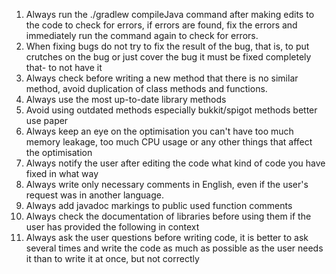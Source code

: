 1. Always run the ./gradlew compileJava command after making edits to the code to check for errors, if errors are found, fix the errors and immediately run the command again to check for errors.
2. When fixing bugs do not try to fix the result of the bug, that is, to put crutches on the bug or just cover the bug it must be fixed completely that- to not have it
3. Always check before writing a new method that there is no similar method, avoid duplication of class methods and functions. 
4. Always use the most up-to-date library methods 
5. Avoid using outdated methods especially bukkit/spigot methods better use paper
6. Always keep an eye on the optimisation you can't have too much memory leakage, too much CPU usage or any other things that affect the optimisation 
7. Always notify the user after editing the code what kind of code you have fixed in what way
8. Always write only necessary comments in English, even if the user's request was in another language.
9. Always add javadoc markings to public used function comments
10. Always check the documentation of libraries before using them if the user has provided the following in context 
11. Always ask the user questions before writing code, it is better to ask several times and write the code as much as possible as the user needs it than to write it at once, but not correctly